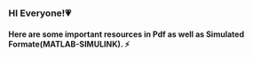 ### HI Everyone!💗

#### Here are some important resources in Pdf as well as Simulated Formate(MATLAB-SIMULINK). ⚡
